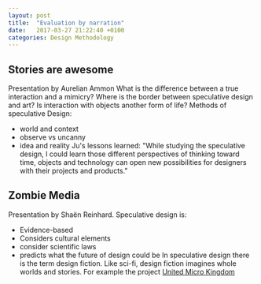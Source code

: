 ```yaml
---
layout: post
title:  "Evaluation by narration"
date:   2017-03-27 21:22:40 +0100
categories: Design Methodology
---
```

## Stories are awesome ##
Presentation by Aurelian Ammon
What is the difference between a true interaction and a mimicry? Where is the border between speculative design and art? Is interaction with objects another form of life?
Methods of speculative Design:
- world and context
- observe vs uncanny
- idea and reality
Ju's lessons learned:
"While studying the speculative design, I could learn those different perspectives of thinking toward time, objects and technology can open new possibilities for designers with their projects and products."

## Zombie Media ##
Presentation by Shaën Reinhard.
Speculative design is:
- Evidence-based
- Considers cultural elements
- consider scientific laws
- predicts what the future of design could be
In speculative design there is the term design fiction. Like sci-fi, design fiction imagines whole worlds and stories. For example the project [United Micro Kingdom](http://www.unitedmicrokingdoms.org/)
